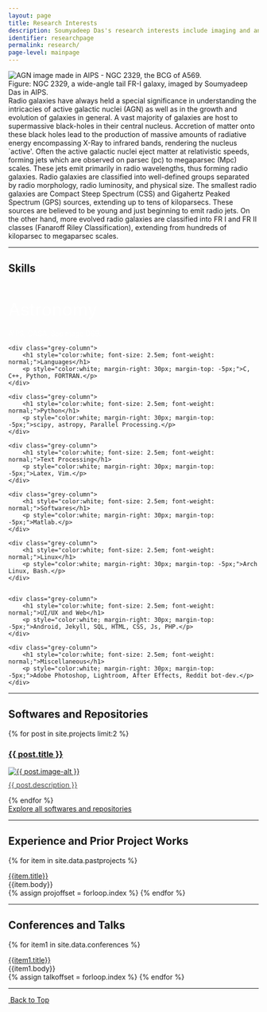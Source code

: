 ```yaml
---
layout: page
title: Research Interests
description: Soumyadeep Das's research interests include imaging and analysis of AGN radio interferometric data. He is skilled in CASA, AIPS, and proficient in Python and C.
identifier: researchpage
permalink: research/
page-level: mainpage
---
```


<a name="top"></a>
<p><div class="image left imgleft">
    <picture>
            <source data-srcset="{{ 'assets/images/fr1-public.webp' | absolute_url }}" type="image/webp" >
            <source data-srcset="{{ 'assets/images/fr1-public.jpg' | absolute_url }}" type="image/jpeg" > 
            <img src="{{ 'assets/images/fr1-public-thumb.jpg' | absolute_url }}" alt="AGN image made in AIPS - NGC 2329, the BCG of A569." data-src="{{ 'assets/images/fr1-public.jpg' | absolute_url }}"  class="lazyload" />
          </picture>
          <figcaption>Figure: NGC 2329, a wide-angle tail FR-I galaxy, imaged by Soumyadeep Das in AIPS.</figcaption>
</div>
Radio galaxies have always held a special significance in understanding the intricacies of active galactic nuclei (AGN) as well as in the growth and evolution of galaxies in general. A vast majority of galaxies are host to supermassive black-holes in their central nucleus. Accretion of matter onto these black holes lead to the production of massive amounts of radiative energy encompassing X-Ray to infrared bands, rendering the nucleus `active'. Often the active galactic nuclei eject matter at relativistic speeds, forming jets which are observed on parsec (pc) to megaparsec (Mpc) scales. These jets emit primarily in radio wavelengths, thus forming radio galaxies. Radio galaxies are classified into well-defined groups separated by radio morphology, radio luminosity, and physical size. The smallest radio galaxies are Compact Steep Spectrum (CSS) and Gigahertz Peaked Spectrum (GPS) sources, extending up to tens of kiloparsecs. These sources are believed to be young and just beginning to emit radio jets. On the other hand, more evolved radio galaxies are classified into FR I and FR II classes (Fanaroff Riley Classification), extending from hundreds of kiloparsec to megaparsec scales.</p>
<hr>

## Skills

<div class="grey-row">
    <div class="grey-column">
        <h1 style="color:white; font-size: 2.5em; font-weight: normal;">Astronomy</h1>
        <p style="color:white; margin-right: 30px; margin-top: -5px;">AIPS, CASA, SaoImage DS9.</p>
    </div>

    <div class="grey-column">
        <h1 style="color:white; font-size: 2.5em; font-weight: normal;">Languages</h1>
        <p style="color:white; margin-right: 30px; margin-top: -5px;">C, C++, Python, FORTRAN.</p>
    </div>

    <div class="grey-column">
        <h1 style="color:white; font-size: 2.5em; font-weight: normal;">Python</h1>
        <p style="color:white; margin-right: 30px; margin-top: -5px;">scipy, astropy, Parallel Processing.</p>
    </div>

    <div class="grey-column">
        <h1 style="color:white; font-size: 2.5em; font-weight: normal;">Text Processing</h1>
        <p style="color:white; margin-right: 30px; margin-top: -5px;">Latex, Vim.</p>
    </div>

    <div class="grey-column">
        <h1 style="color:white; font-size: 2.5em; font-weight: normal;">Softwares</h1>
        <p style="color:white; margin-right: 30px; margin-top: -5px;">Matlab.</p>
    </div>

    <div class="grey-column">
        <h1 style="color:white; font-size: 2.5em; font-weight: normal;">Linux</h1>
        <p style="color:white; margin-right: 30px; margin-top: -5px;">Arch Linux, Bash.</p>
    </div>


    <div class="grey-column">
        <h1 style="color:white; font-size: 2.5em; font-weight: normal;">UI/UX and Web</h1>
        <p style="color:white; margin-right: 30px; margin-top: -5px;">Android, Jekyll, SQL, HTML, CSS, Js, PHP.</p>
    </div>
    
    <div class="grey-column">
        <h1 style="color:white; font-size: 2.5em; font-weight: normal;">Miscellaneous</h1>
        <p style="color:white; margin-right: 30px; margin-top: -5px;">Adobe Photoshop, Lightroom, After Effects, Reddit bot-dev.</p>
    </div>

</div>

<hr>

## Softwares and Repositories

<div  class="posts">
{% for post in site.projects limit:2 %}
<article>
    <a href="{{ post.url | absolute_url }}"><h3>{{ post.title }}</h3></a>
            <a href="{{ post.url | absolute_url }}" class="image">
                <picture>
                <source data-srcset="{{ post.image-webp | absolute_url }}" type="image/webp" >
                <source data-srcset="{{ post.image | absolute_url }}" type="image/jpeg" > 
                <img src="{{ post.image-thumb | absolute_url }}" alt="{{ post.image-alt }}" data-src="{{ post.image | absolute_url }}"  class="lazyload" />
                </picture> 
                <p style="margin-top: 10px; color: #444444;">{{ post.description }}</p>
            </a>
        </article>
  {% endfor %}
</div>
<a href="{{ 'repos' | absolute_url }}" class="button special icon fa-code">Explore all softwares and repositories</a>

<hr>

## Experience and Prior Project Works

{% for item in site.data.pastprojects %}
<div class="panel">
<div class="panel-heading noline" data-toggle="{{forloop.index}}">     
<img alt="" class="panel-heading-question" data-toggle="{{forloop.index}}" src="{{ 'assets/images/circle-icon.png' | absolute_url }}"><a data-toggle="{{forloop.index}}" href="javascript:void(0)">{{item.title}}</a>
</div>
<div class="panel-body hidden-element" data-body="{{forloop.index}}"> 
{{item.body}} 
</div>
</div>
{% assign projoffset = forloop.index %}
{% endfor %}
<hr> 

## Conferences and Talks

{% for item1 in site.data.conferences %}
<div class="panel">
<div class="panel-heading" data-toggle="{{ forloop.index | plus: projoffset }}">     
<img alt="" class="panel-heading-question" data-toggle="{{ forloop.index  | plus: projoffset }}" src="{{ 'assets/images/circle-icon.png' | absolute_url }}"><a data-toggle="{{ forloop.index | plus: projoffset }}" href="javascript:void(0)">{{item1.title}}</a>
</div>
<div class="panel-body hidden-element" data-body="{{forloop.index | plus: projoffset }}"> 
{{item1.body}} 
</div>
</div>
{% assign talkoffset = forloop.index %}
{% endfor %}

<hr>
<a href="#top" class="button icon fa-angle-double-up">&nbsp;Back to Top</a>